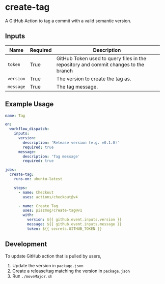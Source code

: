 # create-tag

A GitHub Action to tag a commit with a valid semantic version.

## Inputs

| Name    | Required | Description                                                                         |
|---------|----------|-------------------------------------------------------------------------------------|
| `token` | True     | GitHub Token used to query files in the repository and commit changes to the branch |
| `version` | True     | The version to create the tag as.     |
| `message` | True     | The tag message.                   |

## Example Usage

```yaml
name: Tag

on:
  workflow_dispatch:
    inputs:
      version:
        description: 'Release version (e.g. v0.1.0)'
        required: true
      message:
        description: 'Tag message'
        required: true

jobs:
  create-tag:
    runs-on: ubuntu-latest

    steps:
      - name: Checkout
        uses: actions/checkout@v4

      - name: Create Tag
        uses: piszmog/create-tag@v1
        with:
          version: ${{ github.event.inputs.version }}
          message: ${{ github.event.inputs.message }}
          token: ${{ secrets.GITHUB_TOKEN }}
```

## Development

To update GitHub action that is pulled by users,

1. Update the version in `package.json`
2. Create a release/tag matching the version in `package.json`
3. Run `./moveMajor.sh`
